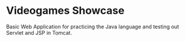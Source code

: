 # Videogames Showcase
 Basic Web Application for practicing the Java language and testing out Servlet and JSP in Tomcat.

